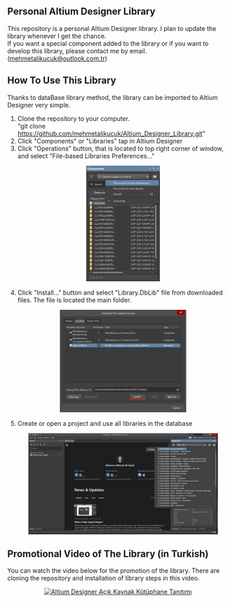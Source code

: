 ## Personal Altium Designer Library

This repository is a personal Altium Designer library. I plan to update the library whenever I get the chance. <br /> 
If you want a special component added to the library or if you want to develop this library, please contact me by email. (mehmetalikucuk@outlook.com.tr)

## How To Use This Library

Thanks to dataBase library method, the library can be imported to Altium Designer very simple.

1. Clone the repository to your computer. <br />
   "git clone https://github.com/mehmetalikucuk/Altium_Designer_Library.git"
1. Click "Components" or "Libraries" tap in Altium Designer
1. Click "Operations" button, that is located to top right corner of window, and select "File-based Libraries Preferences..." <br /> <p align="center"> <img src="https://github.com/mehmetalikucuk/Altium_Designer_Library/raw/master/Installation/ADK_FileBased.png" width=35% height=35%> </p>
1. Click "Install..." button and select "Library.DbLib" file from downloaded files. The file is located the main folder. <br /> <p align="center"> <img src="https://github.com/mehmetalikucuk/Altium_Designer_Library/blob/master/Installation/ADK_InstallDbLib.png" width=60% height=60%> </p>
1. Create or open a project and use all libraries in the database <br /> <p align="center"> <img src="https://github.com/mehmetalikucuk/Altium_Designer_Library/blob/master/Installation/ADK_Libraries.png" width=90% height=90%> </p>

## Promotional Video of The Library (in Turkish)

You can watch the video below for the promotion of the library. There are cloning the repository and installation of library steps in this video.

<div align="center">
      <a href="https://www.youtube.com/watch?v=NXpreIu4Dqs">
      <img 
      src="https://img.youtube.com/vi/NXpreIu4Dqs/0.jpg" 
      alt="Altium Designer Açık Kaynak Kütüphane Tanıtımı" 
      style="width:80%;">
      </a>
</div>

